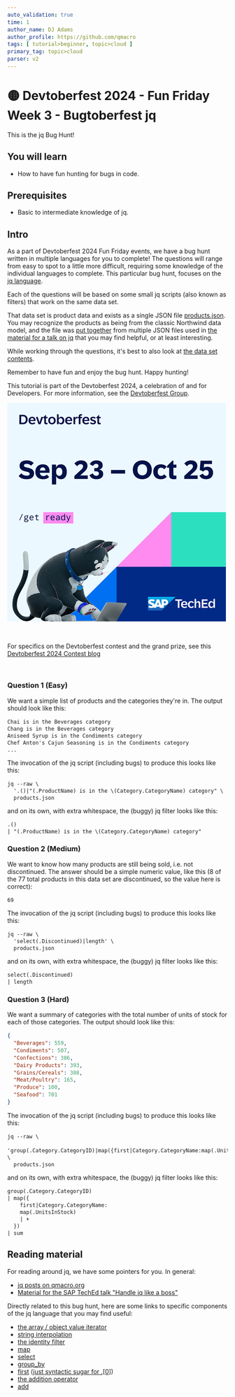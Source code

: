 ```yaml
---
auto_validation: true
time: 1
author_name: DJ Adams
author_profile: https://github.com/qmacro
tags: [ tutorial>beginner, topic>cloud ]
primary_tag: topic>cloud
parser: v2
---
```


# 🟡 Devtoberfest 2024 - Fun Friday Week 3 - Bugtoberfest jq
<!-- description --> This is the jq Bug Hunt!

## You will learn
- How to have fun hunting for bugs in code.

## Prerequisites
- Basic to intermediate knowledge of jq.


## Intro
As a part of Devtoberfest 2024 Fun Friday events, we have a bug hunt written in multiple languages for you to complete! The questions will range from easy to spot to a little more difficult, requiring some knowledge of the individual languages to complete. This particular bug hunt, focuses on the [jq language](https://jqlang.github.io/jq/).

Each of the questions will be based on some small jq scripts (also known as filters) that work on the same data set.

That data set is product data and exists as a single JSON file [products.json](https://github.com/qmacro/teched-jq-talk/blob/main/products.json). You may recognize the products as being from the classic Northwind data model, and the file was [put together](https://github.com/qmacro/teched-jq-talk/tree/main?tab=readme-ov-file#appendix) from multiple JSON files used in [the material for a talk on jq](https://github.com/qmacro/teched-jq-talk) that you may find helpful, or at least interesting.

While working through the questions, it's best to also look at [the data set contents](https://github.com/qmacro/teched-jq-talk/blob/main/products.json).

Remember to have fun and enjoy the bug hunt. Happy hunting!

This tutorial is part of the Devtoberfest 2024, a celebration of and for Developers. For more information, see the [Devtoberfest Group](https://groups.community.sap.com/t5/devtoberfest/gh-p/Devtoberfest).

![Devtoberfest](promo-image-kasimir-square.png)

&nbsp;

For specifics on the Devtoberfest contest and the grand prize, see this [Devtoberfest 2024 Contest blog](https://community.sap.com/t5/devtoberfest-blog-posts/devtoberfest-2024-contest/ba-p/13781593)

&nbsp;

### Question 1 (Easy)

We want a simple list of products and the categories they're in. The output should look like this:

```text
Chai is in the Beverages category
Chang is in the Beverages category
Aniseed Syrup is in the Condiments category
Chef Anton's Cajun Seasoning is in the Condiments category
...
```

The invocation of the jq script (including bugs) to produce this looks like this:

```shell
jq --raw \
  '.()|"(.ProductName) is in the \(Category.CategoryName) category" \
  products.json
```

and on its own, with extra whitespace, the (buggy) jq filter looks like this:

```jq
.()
| "(.ProductName) is in the \(Category.CategoryName) category"
```

<!--

Bugs (3 total)

- the array iterator is [] not () (https://jqlang.github.io/jq/manual/#array-object-value-iterator)
- the string interpolation construct is \( ... ) so there's a backslash missing in the first instance (https://jqlang.github.io/jq/manual/#string-interpolation)
- in the second instance of an expression being inserted into the string, the identity filter . is missing - it should be .Category.CategoryName (https://jqlang.github.io/jq/manual/#identity)

The correct filter should be:

.[]|"\(.ProductName) is in the \(.Category.CategoryName) category"

-->

### Question 2 (Medium)

We want to know how many products are still being sold, i.e. not discontinued. The answer should be a simple numeric value, like this (8 of the 77 total products in this data set are discontinued, so the value here is correct):

```text
69
```

The invocation of the jq script (including bugs) to produce this looks like this:

```shell
jq --raw \
  'select(.Discontinued)|length' \
  products.json
```

and on its own, with extra whitespace, the (buggy) jq filter looks like this:

```jq
select(.Discontinued)
| length
```

<!--

Bugs (2 total)

- the outermost element is an array, so we must use map to iterate over and call select (https://jqlang.github.io/jq/manual/#map-map_values)
- we're after a count of the products that are not discontinued, so we need to negate the boolean expression inside the select (https://jqlang.github.io/jq/manual/#select)

The correct filter should be:

map(select(.Discontinued|not))|length

-->

### Question 3 (Hard)

We want a summary of categories with the total number of units of stock for each of those categories. The output should look like this:

```json
{
  "Beverages": 559,
  "Condiments": 507,
  "Confections": 386,
  "Dairy Products": 393,
  "Grains/Cereals": 308,
  "Meat/Poultry": 165,
  "Produce": 100,
  "Seafood": 701
}
```

The invocation of the jq script (including bugs) to produce this looks like this:

```shell
jq --raw \
  'group(.Category.CategoryID)|map({first|Category.CategoryName:map(.UnitsInStock)|+})|sum' \
  products.json
```

and on its own, with extra whitespace, the (buggy) jq filter looks like this:

```jq
group(.Category.CategoryID)
| map({
    first|Category.CategoryName:
    map(.UnitsInStock)
    | +
  })
| sum
```

<!--

Bugs (4 total)

- the group function, which takes a path expression, is group_by, not group (https://jqlang.github.io/jq/manual/#group_by)
- while first, which is just syntactic sugar for .[0] (https://github.com/jqlang/jq/blob/master/src/builtin.jq#L177) can be followed by a pipe, it can also be followed directly by the identity filter, which is missing here (should be first.Category.CategoryName, or first|.Category.CategoryName but not first|Category.CategoryName) (https://jqlang.github.io/jq/manual/#first-last-nth-1)
- to use an expression as a key in a property literal, you need to wrap it in parentheses, i.e. {(first.Category.CategoryName): ... } not {first.Category.CategoryName: ...}
- while + is valid in jq (it's an operator), it's not valid in the position it is here; the add filter is needed to add values in an array (https://jqlang.github.io/jq/manual/#add)
- sum is not a valid filter in jq, it's add

The correct filter should be:

group_by(.Category.CategoryID)
| map({
    (first.Category.CategoryName):
    map(.UnitsInStock)
    | add
  })
| add

-->

## Reading material

For reading around jq, we have some pointers for you. In general:

- [jq posts on qmacro.org](https://qmacro.org/tags/jq/)
- [Material for the SAP TechEd talk "Handle jq like a boss"](https://github.com/qmacro/teched-jq-talk)

Directly related to this bug hunt, here are some links to specific components of the jq language that you may find useful:

- [the array / object value iterator](https://jqlang.github.io/jq/manual/#array-object-value-iterator)
- [string interpolation](https://jqlang.github.io/jq/manual/#string-interpolation)
- [the identity filter](https://jqlang.github.io/jq/manual/#identity)
- [map](https://jqlang.github.io/jq/manual/#map-map_values)
- [select](https://jqlang.github.io/jq/manual/#select)
- [group_by](https://jqlang.github.io/jq/manual/#group_by)
- [first](https://jqlang.github.io/jq/manual/#first-last-nth-1) ([just syntactic sugar for .[0]](https://github.com/jqlang/jq/blob/master/src/builtin.jq#L177))
- [the addition operator](https://jqlang.github.io/jq/manual/#addition)
- [add](https://jqlang.github.io/jq/manual/#add)
